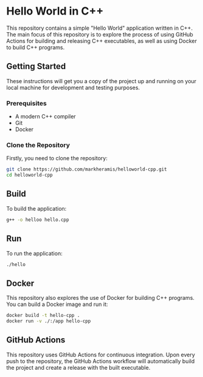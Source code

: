 # Hello World in C++

This repository contains a simple "Hello World" application written in C++. The main focus of this repository is to explore the process of using GitHub Actions for building and releasing C++ executables, as well as using Docker to build C++ programs.

## Getting Started

These instructions will get you a copy of the project up and running on your local machine for development and testing purposes.

### Prerequisites

- A modern C++ compiler
- Git
- Docker

### Clone the Repository

Firstly, you need to clone the repository:

```bash
git clone https://github.com/markheramis/helloworld-cpp.git
cd helloworld-cpp
```

## Build
To build the application:
```bash
g++ -o helloo hello.cpp
```

## Run
To run the application:
```bash
./hello
```

## Docker
This repository also explores the use of Docker for building C++ programs. You can build a Docker image and run it:
```bash
docker build -t hello-cpp .
docker run -v ./:/app hello-cpp
```

## GitHub Actions
This repository uses GitHub Actions for continuous integration. Upon every push to the repository, the GitHub Actions workflow will automatically build the project and create a release with the built executable.

